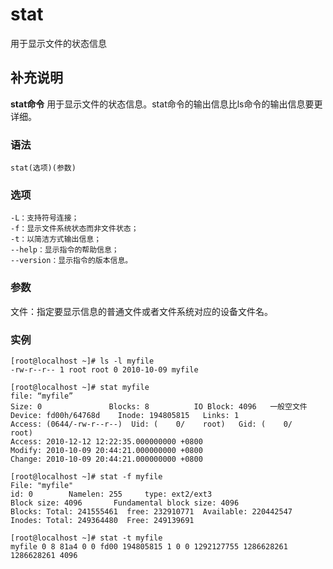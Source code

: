 stat
===

用于显示文件的状态信息

## 补充说明

**stat命令** 用于显示文件的状态信息。stat命令的输出信息比ls命令的输出信息要更详细。

### 语法

```shell
stat(选项)(参数)
```

### 选项

```shell
-L：支持符号连接；
-f：显示文件系统状态而非文件状态；
-t：以简洁方式输出信息；
--help：显示指令的帮助信息；
--version：显示指令的版本信息。
```

### 参数

文件：指定要显示信息的普通文件或者文件系统对应的设备文件名。

### 实例

```shell
[root@localhost ~]# ls -l myfile
-rw-r--r-- 1 root root 0 2010-10-09 myfile

[root@localhost ~]# stat myfile
file: “myfile”
Size: 0               Blocks: 8          IO Block: 4096   一般空文件
Device: fd00h/64768d    Inode: 194805815   Links: 1
Access: (0644/-rw-r--r--)  Uid: (    0/    root)   Gid: (    0/    root)
Access: 2010-12-12 12:22:35.000000000 +0800
Modify: 2010-10-09 20:44:21.000000000 +0800
Change: 2010-10-09 20:44:21.000000000 +0800

[root@localhost ~]# stat -f myfile
File: "myfile"
id: 0        Namelen: 255     type: ext2/ext3
Block size: 4096       Fundamental block size: 4096
Blocks: Total: 241555461  free: 232910771  Available: 220442547
Inodes: Total: 249364480  Free: 249139691

[root@localhost ~]# stat -t myfile
myfile 0 8 81a4 0 0 fd00 194805815 1 0 0 1292127755 1286628261 1286628261 4096
```


